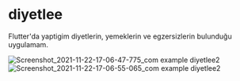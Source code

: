 # diyetlee

Flutter'da yaptigim diyetlerin, yemeklerin ve egzersizlerin bulunduğu uygulamam.

![Screenshot_2021-11-22-17-06-47-775_com example diyetlee2](https://user-images.githubusercontent.com/58392243/142876918-5ae188dd-a3f0-4e55-b28a-0e50e14e1e8b.jpg) 
![Screenshot_2021-11-22-17-06-55-065_com example diyetlee2](https://user-images.githubusercontent.com/58392243/142876921-1f4f9307-8170-4d7a-8fe1-ed1cef28ca63.jpg)
